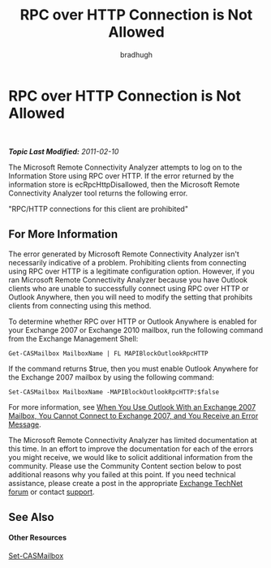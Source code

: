 ﻿---
title: RPC over HTTP Connection is Not Allowed
author: bradhugh
ms.author: bradhugh
manager: tpolitis
audience: ITPro 
ms.topic: article 
ms.service: remote-connect-tool
ms.localizationpriority: medium
description: Learn how to handle the "RPC/HTTP connections for this client are prohibited" error
ms.date: 05/08/2020
---

# RPC over HTTP Connection is Not Allowed

</div>

<div id="mainSection">

<div id="mainBody">

<span> </span>

_**Topic Last Modified:** 2011-02-10_

The Microsoft Remote Connectivity Analyzer attempts to log on to the Information Store using RPC over HTTP. If the error returned by the information store is ecRpcHttpDisallowed, then the Microsoft Remote Connectivity Analyzer tool returns the following error.

"RPC/HTTP connections for this client are prohibited"

<div>

## For More Information

The error generated by Microsoft Remote Connectivity Analyzer isn't necessarily indicative of a problem. Prohibiting clients from connecting using RPC over HTTP is a legitimate configuration option. However, if you ran Microsoft Remote Connectivity Analyzer because you have Outlook clients who are unable to successfully connect using RPC over HTTP or Outlook Anywhere, then you will need to modify the setting that prohibits clients from connecting using this method.

To determine whether RPC over HTTP or Outlook Anywhere is enabled for your Exchange 2007 or Exchange 2010 mailbox, run the following command from the Exchange Management Shell:

`Get-CASMailbox MailboxName | FL MAPIBlockOutlookRpcHTTP`

If the command returns $true, then you must enable Outlook Anywhere for the Exchange 2007 mailbox by using the following command:

`Set-CASMailbox MailboxName -MAPIBlockOutlookRpcHTTP:$false  `

For more information, see [When You Use Outlook With an Exchange 2007 Mailbox, You Cannot Connect to Exchange 2007, and You Receive an Error Message](https://go.microsoft.com/fwlink/?linkid=100100).

The Microsoft Remote Connectivity Analyzer has limited documentation at this time. In an effort to improve the documentation for each of the errors you might receive, we would like to solicit additional information from the community. Please use the Community Content section below to post additional reasons why you failed at this point. If you need technical assistance, please create a post in the appropriate [Exchange TechNet forum](https://go.microsoft.com/fwlink/?linkid=73420) or contact [support](https://go.microsoft.com/fwlink/?linkid=8158).

</div>

<div>

## See Also

#### Other Resources

[Set-CASMailbox](https://technet.microsoft.com/library/bb125264.aspx)  
  

</div>

</div>

<span> </span>

</div>

</div>

</div>

